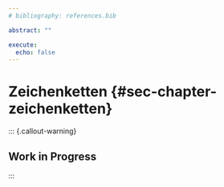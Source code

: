```yaml
---
# bibliography: references.bib

abstract: ""

execute: 
  echo: false
---
```


# Zeichenketten {#sec-chapter-zeichenketten}

::: {.callout-warning}
## Work in Progress
:::
